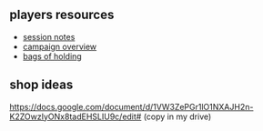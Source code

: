 ## players resources
- [session notes](https://paper.dropbox.com/doc/Session-Notes-0oWR0cmuMrCW4LKxswa5n)
- [campaign overview](https://paper.dropbox.com/doc/Underdark-Underhandedness-ChiGXnq0KQmXRT80U5E52)
- [bags of holding](https://paper.dropbox.com/doc/Bag-of-Holding-hGxQwKOHsxgVkM1sjQnrX)

## shop ideas
https://docs.google.com/document/d/1VW3ZePGr1lO1NXAJH2n-K2ZOwzIyONx8tadEHSLIU9c/edit# (copy in my drive)
